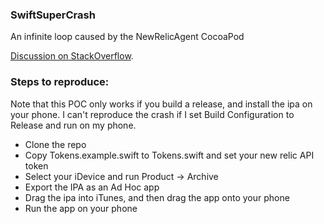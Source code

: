 ### SwiftSuperCrash

An infinite loop caused by the NewRelicAgent CocoaPod

[Discussion on StackOverflow](http://stackoverflow.com/questions/26939195/im-getting-an-infinite-loop-with-swift-when-calling-super-viewdidload-in-two/27416135#27416135).

### Steps to reproduce:

Note that this POC only works if you build a release, and install the ipa on your phone. I can't reproduce the crash if I set Build Configuration to Release and run on my phone.

 - Clone the repo
 - Copy Tokens.example.swift to Tokens.swift and set your new relic API token
 - Select your iDevice and run Product -> Archive
 - Export the IPA as an Ad Hoc app
 - Drag the ipa into iTunes, and then drag the app onto your phone
 - Run the app on your phone
